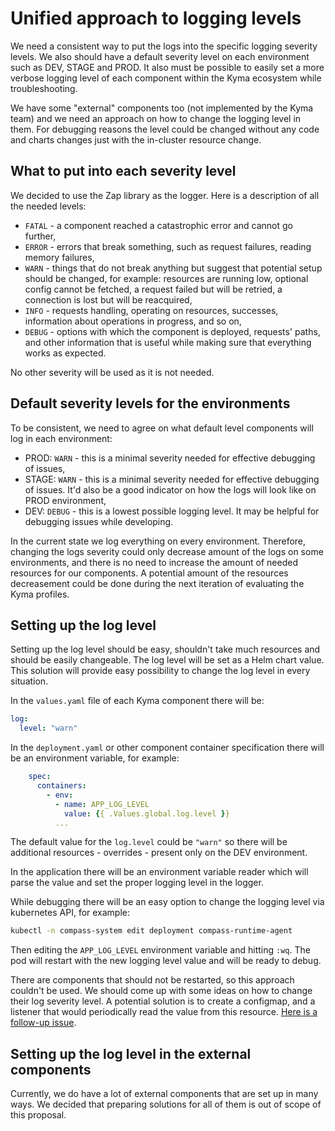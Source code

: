 # Unified approach to logging levels

We need a consistent way to put the logs into the specific logging severity levels. We also should have a default severity level on each environment such as DEV, STAGE and PROD.
It also must be possible to easily set a more verbose logging level of each component within the Kyma ecosystem while troubleshooting.

We have some "external" components too (not implemented by the Kyma team) and we need an approach on how to change the logging level in them. For debugging reasons the level could be changed without any code and charts changes just with the in-cluster resource change.

## What to put into each severity level

We decided to use the Zap library as the logger. Here is a description of all the needed levels:

- `FATAL` - a component reached a catastrophic error and cannot go further,
- `ERROR` - errors that break something, such as request failures, reading memory failures,
- `WARN` - things that do not break anything but suggest that potential setup should be changed, for example: resources are running low, optional config cannot be fetched, a request failed but will be retried, a connection is lost but will be reacquired,
- `INFO` - requests handling, operating on resources, successes, information about operations in progress, and so on,
- `DEBUG` - options with which the component is deployed, requests' paths, and other information that is useful while making sure that everything works as expected.

No other severity will be used as it is not needed.

## Default severity levels for the environments

To be consistent, we need to agree on what default level components will log in each environment:

- PROD: `WARN` - this is a minimal severity needed for effective debugging of issues,
- STAGE: `WARN` - this is a minimal severity needed for effective debugging of issues. It'd also be a good indicator on how the logs will look like on PROD environment,
- DEV: `DEBUG` - this is a lowest possible logging level. It may be helpful for debugging issues while developing.

In the current state we log everything on every environment. Therefore, changing the logs severity could only decrease amount of the logs on some environments, and there is no need to increase the amount of needed resources for our components. A potential amount of the resources decreasement could be done during the next iteration of evaluating the Kyma profiles.

## Setting up the log level

Setting up the log level should be easy, shouldn't take much resources and should be easily changeable. The log level will be set as a Helm chart value. This solution will provide easy possibility to change the log level in every situation.

In the `values.yaml` file of each Kyma component there will be:

```yaml
log:
  level: "warn"
```

In the `deployment.yaml` or other component container specification there will be an environment variable, for example:

```yaml
    spec:
      containers:
        - env:
          - name: APP_LOG_LEVEL
            value: {{ .Values.global.log.level }}
          ...
```

The default value for the `log.level` could be `"warn"` so there will be additional resources - overrides - present only on the DEV environment.

In the application there will be an environment variable reader which will parse the value and set the proper logging level in the logger.

While debugging there will be an easy option to change the logging level via kubernetes API, for example:
```bash
kubectl -n compass-system edit deployment compass-runtime-agent
```
Then editing the `APP_LOG_LEVEL` environment variable and hitting `:wq`. The pod will restart with the new logging level value and will be ready to debug.

There are components that should not be restarted, so this approach couldn't be used. We should come up with some ideas on how to change their log severity level. A potential solution is to create a configmap, and a listener that would periodically read the value from this resource. [Here is a follow-up issue](https://github.com/kyma-project/community/issues/530).

## Setting up the log level in the external components

Currently, we do have a lot of external components that are set up in many ways. We decided that preparing solutions for all of them is out of scope of this proposal.
